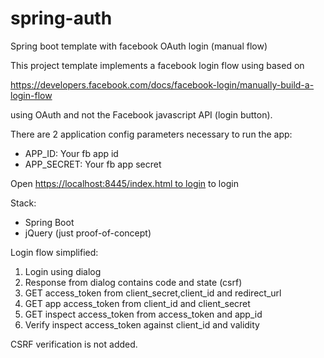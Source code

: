 # spring-auth
Spring boot template with facebook OAuth login (manual flow)

This project template implements a facebook login flow using based on 

https://developers.facebook.com/docs/facebook-login/manually-build-a-login-flow

using OAuth and not the Facebook javascript API (login button).

There are 2 application config parameters necessary to run the app:

* APP_ID: Your fb app id
* APP_SECRET: Your fb app secret

Open [https://localhost:8445/index.html to login](https://localhost:8445/index.html) to login

Stack: 
* Spring Boot
* jQuery (just proof-of-concept)


Login flow simplified:
1. Login using dialog
2. Response from dialog contains code and state (csrf)
3. GET access_token from client_secret,client_id and redirect_url
4. GET app access_token from client_id and client_secret
5. GET inspect access_token from access_token and app_id
6. Verify inspect access_token against client_id and validity

CSRF verification is not added.